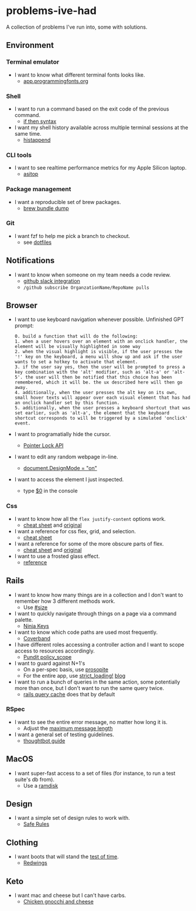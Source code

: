 # problems-ive-had
A collection of problems I've run into, some with solutions.

## Environment

### Terminal emulator

* I want to know what different terminal fonts looks like.
  * [app.programmingfonts.org](https://app.programmingfonts.org/#camingocode)

### Shell

* I want to run a command based on the exit code of the previous command.
  * [if then syntax](https://stackoverflow.com/a/26675771)
* I want my shell history available across multiple terminal sessions at the same time.
  * [histappend](https://web.archive.org/web/20090815205011/http://www.cuberick.com/2008/11/update-bash-history-in-realtime.html)

### CLI tools

* I want to see realtime performance metrics for my Apple Silicon laptop.
  * [asitop](https://github.com/tlkh/asitop)

### Package management

* I want a reproducible set of brew packages.
  * [brew bundle dump](https://tomlankhorst.nl/brew-bundle-restore-backup/)

### Git

* I want fzf to help me pick a branch to checkout.
  * see [dotfiles](https://github.com/rickgorman/dotfiles)

## Notifications

* I want to know when someone on my team needs a code review.
  * [github slack integration](https://github.com/integrations/slack#subscribing-and-unsubscribing)
  * `/github subscribe OrganzationName/RepoName pulls`

## Browser

* I want to use keyboard navigation whenever possible.
    Unfinished GPT prompt:
      
      0. build a function that will do the following:
      1. when a user hovers over an element with an onclick handler, the element will be visually highlighted in some way
      2. when the visual highlight is visible, if the user presses the '!' key on the keyboard, a menu will show up and ask if the user wants to set a hotkey to activate that element.
      3. if the user say yes, then the user will be prompted to press a key combination with the 'alt' modifier, such as 'alt-a' or 'alt-5'. the user will then be notified that this choice has been remembered, which it will be. the ux described here will then go away.
      4. additionally, when the user presses the alt key on its own, small hover texts will appear over each visual element that has had an onclick handler set by this function.
      5. additionally, when the user presses a keyboard shortcut that was set earlier, such as 'alt-a', the element that the keyboard shortcut corresponds to will be triggered by a simulated 'onclick' event.

* I want to programatially hide the cursor.
  * [Pointer Lock API](https://developer.mozilla.org/en-US/docs/Web/API/Pointer_Lock_API)
* I want to edit any random webpage in-line.
  * [document.DesignMode = "on"](https://developer.mozilla.org/en-US/docs/Web/API/Document/designMode)
* I want to access the element I just inspected.
  * type [$0](https://www.reddit.com/r/webdev/comments/dwb0kb/you_can_access_an_element_that_has_been_inspected/) in the console

### Css

* I want to know how all the `flex justify-content` options work.
  * [cheat sheet](https://i.imgur.com/PhzeOKq.gif) and [original](https://www.reddit.com/r/webdev/comments/10ffo7a/css_flex_for_speed_learners/)
* I want a reference for css flex, grid, and selection.
  * [cheat sheet](https://github.com/eludadev/css-docs)
* I want a reference for some of the more obscure parts of flex.
  * [cheat sheet](https://i.redd.it/vd9dc7wfk9471.png) and [original](https://www.reddit.com/r/webdev/comments/nvzhi0/flexbox_css_cheat_sheet/)
* I want to use a frosted glass effect.
  * [reference](https://www.reddit.com/r/webdev/comments/u5m4ue/frosted_class_effect_in_css_one_of_my_favorites/)
## Rails

* I want to know how many things are in a collection and I don't want to remember how 3 different methods work.
  * Use [#size](https://stackoverflow.com/questions/6083219/activerecord-size-vs-count)
* I want to quickly navigate through things on a page via a command palette.
  * [Ninja Keys](https://www.youtube.com/watch?v=9pHxFkQ0JhU)
* I want to know which code paths are used most frequently.
  * [Coverband](https://github.com/danmayer/coverband)
* I have different roles accessing a controller action and I want to scope access to resources accordingly.
  * [Pundit policy_scope](https://github.com/varvet/pundit#scopes)
* I want to guard against N+1's
  * On a per-spec basis, use [prosopite](https://github.com/charkost/prosopite)
  * For the entire app, use [strict_loading!](https://github.com/rails/rails/pull/37400) [blog](https://www.bigbinary.com/blog/rails-6-1-adds-strict_loading-to-warn-lazy-loading-associations)
* I want to run a bunch of queries in the same action, some potentially more than once, but I don't want to run the same query twice.
  * [rails query cache](https://www.mendelowski.com/docs/ruby/rails-query-cache/) does that by default

### RSpec
* I want to see the entire error message, no matter how long it is.
  * Adjust the [maximum message length](https://github.com/rspec/rspec-expectations/issues/991#issuecomment-571644505)
* I want a general set of testing guidelines.
  * [thoughtbot guide](https://thoughtbot.com/blog/how-we-test-rails-applications)

## MacOS

* I want super-fast access to a set of files (for instance, to run a test suite's db from).
  * Use a [ramdisk](https://gist.github.com/htr3n/344f06ba2bb20b1056d7d5570fe7f596)

## Design

* I want a simple set of design rules to work with.
  * [Safe Rules](https://anthonyhobday.com/sideprojects/saferules/)

## Clothing

* I want boots that will stand the [test of time](https://www.youtube.com/watch?v=Qm4BeXgM8ZM).
  * [Redwings](https://www.redwingshoes.com/work/mens/?grid=true)

## Keto

* I want mac and cheese but I can't have carbs.
  * [Chicken gnocchi and cheese](https://www.youtube.com/watch?v=R_yMyR946Yk)
